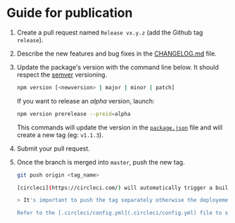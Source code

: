 # Guide for publication

1. Create a pull request named `Release vx.y.z` (add the Github tag `release`).

2. Describe the new features and bug fixes in the [CHANGELOG.md](CHANGELOG.md) file.

3. Update the package's version with the command line below. It should respect the [semver](https://semver.org/) versioning.

    ```sh
    npm version [<newversion> | major | minor | patch]
    ```

    If you want to release an _alpha_ version, launch: 

    ```sh
    npm version prerelease --preid=alpha
    ```

    This commands will update the version in the [`package.json`](package.json) file and will create a new tag (eg: `v1.1.3`).

4. Submit your pull request.

5. Once the branch is merged into `master`, push the new tag.
   
    ```sh
    git push origin <tag_name> 

    [circleci](https://circleci.com/) will automatically trigger a build, run the tests and publish the new version of the SDK on [`npm`](https://www.npmjs.com/package/@reachfive/identity-core).
    
    > It's important to push the tag separately otherwise the deployement job is not triggered (https://support.circleci.com/hc/en-us/articles/115013854347-Jobs-builds-not-triggered-when-pushing-tag).

    Refer to the [.circleci/config.yml](.circleci/config.yml) file to set up the integration.